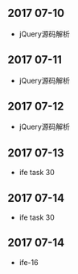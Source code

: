 ## 2017 07-10
* jQuery源码解析

## 2017 07-11
* jQuery源码解析

## 2017 07-12
* jQuery源码解析

## 2017 07-13
* ife task 30

## 2017 07-14
* ife task 30

## 2017 07-14
* ife-16

